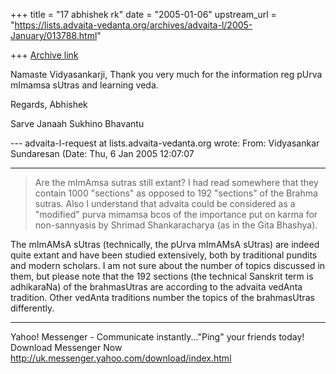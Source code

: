+++
title = "17 abhishek rk"
date = "2005-01-06"
upstream_url = "https://lists.advaita-vedanta.org/archives/advaita-l/2005-January/013788.html"

+++
[Archive link](https://lists.advaita-vedanta.org/archives/advaita-l/2005-January/013788.html)

Namaste Vidyasankarji,
Thank you very much for the information reg pUrva
mImamsa sUtras and learning veda.

Regards,
Abhishek

Sarve Janaah Sukhino Bhavantu


 --- advaita-l-request at lists.advaita-vedanta.org
wrote: 
From: Vidyasankar Sundaresan (Date: Thu, 6 Jan 2005
12:07:07 

--------------------------------------------------------------------------------


>Are the mImAmsa sutras still extant? I had read
>somewhere that they contain 1000 "sections" as
opposed
>to 192 "sections" of the Brahma sutras. Also I
>understand that advaita could be considered as a
>"modified" purva mimamsa bcos of the importance put
on
>karma for non-sannyasis by Shrimad Shankaracharya (as
>in the Gita Bhashya).

The mImAMsA sUtras (technically, the pUrva mImAMsA
sUtras) are indeed quite 
extant and have been studied extensively, both by
traditional pundits and 
modern scholars. I am not sure about the number of
topics discussed in them, 
but please note that the 192 sections (the technical
Sanskrit term is 
adhikaraNa) of the brahmasUtras are according to the
advaita vedAnta 
tradition. Other vedAnta traditions number the topics
of the brahmasUtras 
differently.


________________________________________________________________________
Yahoo! Messenger - Communicate instantly..."Ping" 
your friends today! Download Messenger Now 
http://uk.messenger.yahoo.com/download/index.html

